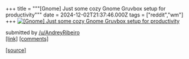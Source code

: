 +++
title = """[Gnome] Just some cozy Gnome Gruvbox setup for productivity"""
date = 2024-12-02T21:37:46.000Z
tags = ["reddit","wm"]
+++
[![[Gnome] Just some cozy Gnome Gruvbox setup for productivity](https://b.thumbs.redditmedia.com/5lJ68gs6fAdSgn8fdn-AGoj8dmM79jcOvDiEf7P6gwc.jpg "[Gnome] Just some cozy Gnome Gruvbox setup for productivity")](https://www.reddit.com/r/unixporn/comments/1h56kbt/gnome_just_some_cozy_gnome_gruvbox_setup_for/)

submitted by [/u/AndreyRibeiro](https://www.reddit.com/user/AndreyRibeiro)  
[\[link\]](https://www.reddit.com/gallery/1h56kbt) [\[comments\]](https://www.reddit.com/r/unixporn/comments/1h56kbt/gnome_just_some_cozy_gnome_gruvbox_setup_for/)

[[source]](https://www.reddit.com/r/unixporn/comments/1h56kbt/gnome_just_some_cozy_gnome_gruvbox_setup_for/)
